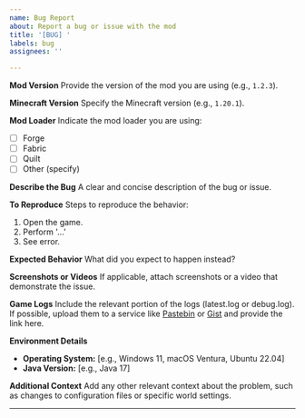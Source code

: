 ```yaml
---
name: Bug Report
about: Report a bug or issue with the mod
title: '[BUG] '
labels: bug
assignees: ''

---
```


**Mod Version**
Provide the version of the mod you are using (e.g., `1.2.3`).

**Minecraft Version**
Specify the Minecraft version (e.g., `1.20.1`).

**Mod Loader**
Indicate the mod loader you are using:
- [ ] Forge
- [ ] Fabric
- [ ] Quilt
- [ ] Other (specify)

**Describe the Bug**
A clear and concise description of the bug or issue.

**To Reproduce**
Steps to reproduce the behavior:
1. Open the game.
2. Perform '...'
3. See error.

**Expected Behavior**
What did you expect to happen instead?

**Screenshots or Videos**
If applicable, attach screenshots or a video that demonstrate the issue.

**Game Logs**
Include the relevant portion of the logs (latest.log or debug.log). If possible, upload them to a service like [Pastebin](https://pastebin.com) or [Gist](https://gist.github.com) and provide the link here.

**Environment Details**
- **Operating System:** [e.g., Windows 11, macOS Ventura, Ubuntu 22.04]
- **Java Version:** [e.g., Java 17]

**Additional Context**
Add any other relevant context about the problem, such as changes to configuration files or specific world settings.

---
